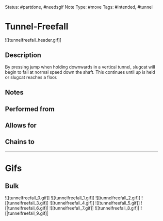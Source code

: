 Status: #partdone, #needsgif 
Note Type: #move
Tags: #intended, #tunnel 

# Tunnel-Freefall
![[tunnelfreefall_header.gif]]
## Description
By pressing jump when holding downwards in a vertical tunnel, slugcat will begin to fall at normal speed down the shaft. This continues until up is held or slugcat reaches a floor.

## Notes


## Performed from


## Allows for


## Chains to


___
# Gifs
## Bulk
![[tunnelfreefall_0.gif]]
![[tunnelfreefall_1.gif]]
![[tunnelfreefall_2.gif]]
![[tunnelfreefall_3.gif]]
![[tunnelfreefall_4.gif]]
![[tunnelfreefall_5.gif]]
![[tunnelfreefall_6.gif]]
![[tunnelfreefall_7.gif]]
![[tunnelfreefall_8.gif]]
![[tunnelfreefall_9.gif]]